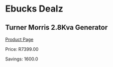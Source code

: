 
# Ebucks Dealz
## Turner Morris 2.8Kva Generator
[Product Page](https://www.ebucks.com/web/shop/productSelected.do?prodId=873434469&catId=870841698)

Price: R7399.00

Savings: 1600.0


	